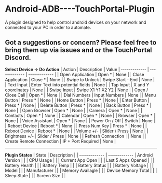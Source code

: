 # Android-ADB----TouchPortal-Plugin
A plugin designed to help control android devices on your network and connected to your PC in order to automate.

Got a suggestions or concern?
Please feel free to bring them up via issues and or the TouchPortal Discord.
---

**Select Device -> Do Action**
| Action |  Description | Value
| ------------- | ------------- | ------------- |
| Open Application  | Open *  | None  |
| Close Application  | Close *  | None  |
| Swipe to Unlock  | Swipe Start - End  | None  |
| Text Input | Enter Text into potential fields  | None       |
| Tap Input | X and Y coordinates  | None       |
| Swipe Input | Swipe X1 Y1 X2 Y2  | None       |
| Open / Close Call |  Open *      | None       |
| Dial Numbers | Input Numbers    | None       |
| Menu Button |  Press *     | None      |
| Home Button |  Press *     | None       |
| Enter Button | Press *  | None       |
| Delete Button |  Press *  | None       |
| Back Button |    Press *     | None       |
| Open Browser | Open *   | None       |
| Camera | Open *  | None      |
| Contacts | Open *   | None       |
| Calendar | Open *   | None       |
| Browser | Open *   | None       |
| Voice Assistant | Open *   | None       |
| Power On / Off  |  Switch   | None       |
| Reboot Device  |  Reboot *   | None       |
| Press Num Key  |  Press *   | None       |
| Reboot Device  |  Reboot *   | None       |
| Volume +/-  |  Slider / Press   | None       |
| Brightness +/-  |  Slider / Press   | None       |
| Refresh Connection  |     | None       |
| Create Remote Connection  | IP + Port Required    | None       |


---
**Plugin States**
| State |  Description | 
| ------------- | ------------- 
| Android Version  | |
| CPU Usage  | |
| Current App Open  | |
| Last 5 Apps Opened  | |
| Battery Health |  |
| Battery Temp | |
| Battery Status |  |
| Battery Voltage |  |
| Model |  |
| Manufacturer |  |
| Memory Availagle |  |
| Device Memory Total |  |
| Sleep State |  |
| Screen Size |  |
